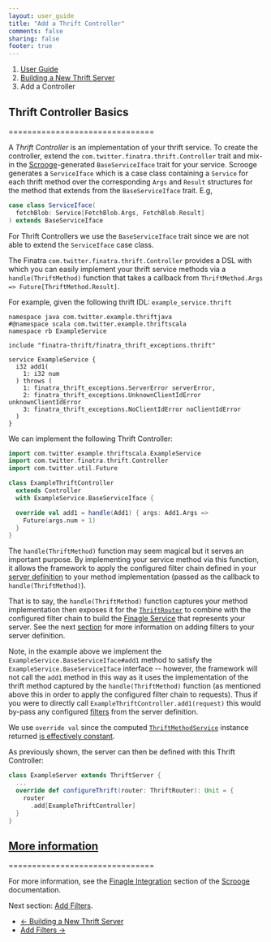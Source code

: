 ```yaml
---
layout: user_guide
title: "Add a Thrift Controller"
comments: false
sharing: false
footer: true
---
```


<ol class="breadcrumb">
  <li><a href="/finatra/user-guide">User Guide</a></li>
  <li><a href="/finatra/user-guide/build-new-thrift-server">Building a New Thrift Server</a></li>
  <li class="active">Add a Controller</li>
</ol>

## Thrift Controller Basics
===============================

A *Thrift Controller* is an implementation of your thrift service. To create the controller, extend the `com.twitter.finatra.thrift.Controller` trait and mix-in the [Scrooge](http://twitter.github.io/scrooge/)-generated `BaseServiceIface` trait for your service. Scrooge generates a `ServiceIface` which is a case class containing a `Service` for each thrift method over the corresponding `Args` and `Result` structures for the method that extends from the `BaseServiceIface` trait. E.g,

```scala
case class ServiceIface(
  fetchBlob: Service[FetchBlob.Args, FetchBlob.Result]
) extends BaseServiceIface
```
<div></div>

For Thrift Controllers we use the `BaseServiceIface` trait since we are not able to extend the `ServiceIface` case class.

The Finatra `com.twitter.finatra.thrift.Controller` provides a DSL with which you can easily implement your thrift service methods via a `handle(ThriftMethod)` function that takes a callback from `ThriftMethod.Args => Future[ThriftMethod.Result]`.

For example, given the following thrift IDL: `example_service.thrift`

```
namespace java com.twitter.example.thriftjava
#@namespace scala com.twitter.example.thriftscala
namespace rb ExampleService

include "finatra-thrift/finatra_thrift_exceptions.thrift"

service ExampleService {
  i32 add1(
    1: i32 num
  ) throws (
    1: finatra_thrift_exceptions.ServerError serverError,
    2: finatra_thrift_exceptions.UnknownClientIdError unknownClientIdError
    3: finatra_thrift_exceptions.NoClientIdError noClientIdError
  )
}
```
<div></div>


We can implement the following Thrift Controller:

```scala
import com.twitter.example.thriftscala.ExampleService
import com.twitter.finatra.thrift.Controller
import com.twitter.util.Future

class ExampleThriftController
  extends Controller
  with ExampleService.BaseServiceIface {

  override val add1 = handle(Add1) { args: Add1.Args =>
    Future(args.num + 1)
  }
}
```
<div></div>

The `handle(ThriftMethod)` function may seem magical but it serves an important purpose. By implementing your service method via this function, it allows the framework to  apply the configured filter chain defined in your [server definition](/finatra/user-guide/build-new-thrift-server#server-definition) to your method implementation (passed as the callback to `handle(ThriftMethod)`).

That is to say, the `handle(ThriftMethod)` function captures your method implementation then exposes it for the [`ThriftRouter`](https://github.com/twitter/finatra/blob/develop/thrift/src/main/scala/com/twitter/finatra/thrift/routing/ThriftRouter.scala) to combine with the configured filter chain to build the [Finagle Service](http://twitter.github.io/finagle/guide/ServicesAndFilters.html) that represents your server. See the next [section](/finatra/user-guide/build-new-thrift-server/filter.html) for more information on adding filters to your server definition.

Note, in the example above we implement the `ExampleService.BaseServiceIface#add1` method to satisfy the `ExampleService.BaseServiceIface` interface -- however, the framework will not call the `add1` method in this way as it uses the implementation of the thrift method captured by the `handle(ThriftMethod)` function (as mentioned above this in order to apply the configured filter chain to requests). Thus if you were to directly call `ExampleThriftController.add1(request)` this would by-pass any configured [filters](/finatra/user-guide/build-new-thrift-server/filter.html) from the server definition.

We use `override val` since the computed [`ThriftMethodService`](https://github.com/twitter/finatra/blob/develop/thrift/src/main/scala/com/twitter/finatra/thrift/internal/ThriftMethodService.scala) instance returned [is effectively constant](https://github.com/twitter/finatra/blob/develop/thrift/src/main/scala/com/twitter/finatra/thrift/Controller.scala#L19).

As previously shown, the server can then be defined with this Thrift Controller:

```scala
class ExampleServer extends ThriftServer {
  ...
  override def configureThrift(router: ThriftRouter): Unit = {
    router
      .add[ExampleThriftController]
  }
}
```
<div></div>

## <a class="anchor" name="more-information" href="#more-information">More information</a>
===============================

For more information, see the [Finagle Integration](http://twitter.github.io/scrooge/Finagle.html) section of the [Scrooge](http://twitter.github.io/scrooge/index.html) documentation.

Next section: [Add Filters](/finatra/user-guide/build-new-thrift-server/filter.html).

<nav>
  <ul class="pager">
    <li class="previous"><a href="/finatra/user-guide/build-new-thrift-server"><span aria-hidden="true">&larr;</span>&nbsp;Building&nbsp;a&nbsp;New&nbsp;Thrift&nbsp;Server</a></li>
    <li class="next"><a href="/finatra/user-guide/build-new-thrift-server/filter.html">Add&nbsp;Filters&nbsp;<span aria-hidden="true">&rarr;</span></a></li>
  </ul>
</nav>
